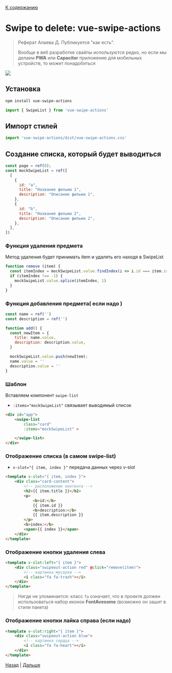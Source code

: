 [К содержанию](../readme.md#введение-в-web-разработку)

# Swipe to delete: vue-swipe-actions

>Реферат Алаева Д. Публикуется "как есть". 
>
>Вообще в веб разработке свайпы используются редко, но если мы делаем **PWA** или **Capacitor** приложение для мобильных устройств, то может понадобиться

![](https://i.imgur.com/doIx6fV.gif)

## Установка

```bash
npm install vue-swipe-actions
```

```js
import { SwipeList } from 'vue-swipe-actions'
```

## Импорт стилей

```js
import 'vue-swipe-actions/dist/vue-swipe-actions.css'
```

## Создание списка, который будет выводиться

```js
const page = ref(0);
const mockSwipeList = ref([
  [
    {
      id: "a",
      title: "Название фильма 1",
      description: "Описание фильма 1",
    },
    {
      id: "b",
      title: "Название фильма 2",
      description: "Описание фильма 2",
    },
  ],
])
```

### Функция удаления предмета

Метод удаления будет принимать item и удалять его находя в SwipeList

```js
function remove (item) {
  const itemIndex = mockSwipeList.value.findIndex(i => i.id === item.id)
  if (itemIndex !== -1) {
    mockSwipeList.value.splice(itemIndex, 1)
  }
}
```

### Функция добавления предмета( если надо )

```js
const name = ref('')
const description = ref('')

function add() {
  const newItem = {
    title: name.value,
    description: description.value,
  }

  mockSwipeList.value.push(newItem);
  name.value = ''
  description.value = ''
}
```

### Шаблон

Вставляем компонент `swipe-list`

- `:items="mockSwipeList"` связывает выводимый список

```html
<div id="app">
    <swipe-list
        class="card"
        :items="mockSwipeList" >

    </swipe-list>
</div>
```

### Отображение списка (в самом swipe-list)

- `v-slot="{ item, index }"` передача данных через v-slot

```html
<template v-slot="{ item, index }">
    <div class="card-content">
        <!-- расположение контента -->
        <h2>{{ item.title }}</h2>
        <p>
            <b>id:</b>
            {{ item.id }}
            <b>description:</b>
            {{ item.description }}
        </p>
        <b>index:</b>
        <span>{{ index }}</span>
    </div>
</template>
```

### Отображение кнопки удаления слева

```html
<template v-slot:left="{ item }">
    <div class="swipeout-action red" @click="remove(item)">
        <!-- картинка мусорки -->
        <i class="fa fa-trash"></i>
    </div>
</template>
```

>Нигде не упоминается: класс `fa` означает, что в проекте должен использоваться набор иконок **FontAvesome** (возможно он зашит в стили пакета)

### Отображение кнопки лайка справа (если надо)

```html
<template v-slot:right="{ item }">
    <div class="swipeout-action blue">
        <!-- картинка сердца -->
        <i class="fa fa-heart"></i>
    </div>
</template>
```

[Назад](./web_20.md) | [Дальше](./web_22.md)

